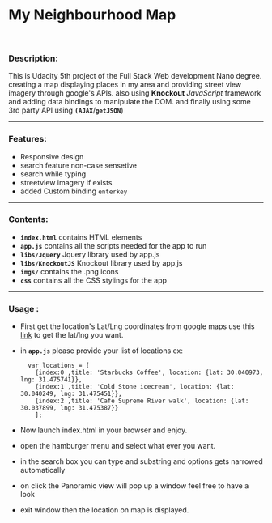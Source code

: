 # My Neighbourhood Map

<br>

### Description:
This is Udacity 5th project of the Full Stack Web development Nano degree.
creating a map displaying places in my area and providing street view imagery through google's APIs.
also using **Knockout** *JavaScript* framework and adding data bindings to manipulate the DOM.
and finally using some 3rd party API using **`(AJAX`**/**`getJSON`**)

<hr>

### Features:
- Responsive design 
- search feature non-case sensetive 
- search while typing
- streetview imagery if exists
- added Custom binding `enterkey` 

<hr>

### Contents:

- **`index.html`** contains HTML elements 
- **`app.js`** contains all the scripts needed for the app to run
- **`libs/Jquery`** Jquery library used by app.js
- **`libs/KnockoutJS`** Knockout library used by app.js
- **`imgs/`** contains the .png icons
- **`css`** contains all the CSS stylings for the app


<hr>

### Usage :
- First get the location's Lat/Lng coordinates from google maps
		use this [link](https://support.google.com/maps/answer/18539?co=GENIE.Platform%3DDesktop&hl=en) to get the lat/lng you want.
		
- in **`app.js`** please provide your list of locations
	ex: 
		
		var locations = [
		  {index:0 ,title: 'Starbucks Coffee', location: {lat: 30.040973, lng: 31.475741}},
		  {index:1 ,title: 'Cold Stone icecream', location: {lat: 30.040249, lng: 31.475451}},
		  {index:2 ,title: 'Cafe Supreme River walk', location: {lat: 30.037899, lng: 31.475387}}
		  ];


- Now launch index.html in your browser and enjoy.


 - open the hamburger menu and select what ever you want.
 - in the search box you can type and substring  and options gets narrowed automatically 
 - on click the Panoramic view will pop up a window feel free to have a look 
 - exit window then the location on map is displayed.